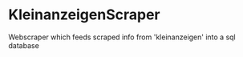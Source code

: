 # KleinanzeigenScraper
Webscraper which feeds scraped info from 'kleinanzeigen' into a sql database 
